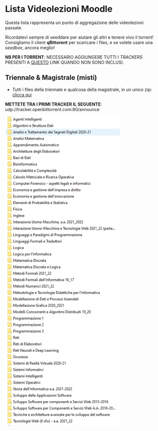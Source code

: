 # Lista Videolezioni Moodle

Questa lista rappresenta un punto di aggregazione delle videolezioni passate.

Ricordatevi sempre di seeddare per aiutare gli altri e tenere vivo il torrent!
Consigliamo il client **qBittorent** per scaricare i files, e se volete usare una _seedbox_, ancora meglio!

**NB PER I TORRENT**: NECESSARIO AGGIUNGERE TUTTI I _TRACKERS_ PRESENTI A [QUESTO](https://raw.githubusercontent.com/ngosang/trackerslist/master/trackers_all.txt) LINK QUANDO NON SONO INCLUSI.

## Triennale & Magistrale (misti)

- Tutti i files della triennale e qualcosa della magistrale, in un unico zip: [clicca qui](files/moodle.zip.torrent)

**METTETE TRA I PRIMI TRACKER IL SEGUENTE**: udp://tracker.openbittorrent.com:80/announce

![Lista dei files](img/files1.jpg)
